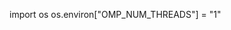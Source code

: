 

<!--
 * @version:
 * @Author:  StevenJokess https://github.com/StevenJokess
 * @Date: 2020-12-19 23:42:11
 * @LastEditors:  StevenJokess https://github.com/StevenJokess
 * @LastEditTime: 2020-12-19 23:42:12
 * @Description:
 * @TODO::
 * @Reference:https://github.com/MorvanZhou/pytorch-A3C/blob/master/discrete_A3C.py
-->
import os
os.environ["OMP_NUM_THREADS"] = "1"
